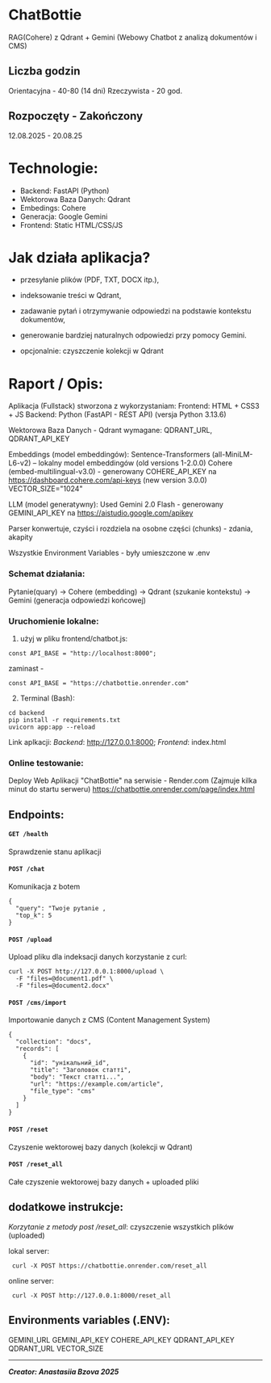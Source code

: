 # ChatBottie
RAG(Cohere) z Qdrant + Gemini
(Webowy Chatbot z analizą dokumentów i CMS)

## Liczba godzin
Orientacyjna - 40-80 (14 dni)
Rzeczywista -  20 god.

## Rozpoczęty - Zakończony
12.08.2025 - 20.08.25

# Technologie:
- Backend: FastAPI (Python)
- Wektorowa Baza Danych: Qdrant
- Embedings: Cohere
- Generacja: Google Gemini
- Frontend: Static HTML/CSS/JS


# Jak działa aplikacja?
- przesyłanie plików (PDF, TXT, DOCX itp.),
- indeksowanie treści w Qdrant,
- zadawanie pytań i otrzymywanie odpowiedzi na podstawie kontekstu dokumentów,
- generowanie bardziej naturalnych odpowiedzi przy pomocy Gemini.

- opcjonalnie: czyszczenie kolekcji w Qdrant


# Raport / Opis:
Aplikacja (Fullstack) stworzona z wykorzystaniam:
Frontend: HTML + CSS3 + JS
Backend: Python (FastAPI - REST API)
(versja Python 3.13.6)

Wektorowa Baza Danych - Qdrant
wymagane: QDRANT_URL, QDRANT_API_KEY

Embeddings (model embeddingów):
Sentence-Transformers (all-MiniLM-L6-v2) – lokalny model embeddingów (old versions 1-2.0.0)
Cohere (embed-multilingual-v3.0) - generowany COHERE_API_KEY na https://dashboard.cohere.com/api-keys (new version 3.0.0)
VECTOR_SIZE="1024"

LLM (model generatywny):
Used Gemini 2.0 Flash - generowany GEMINI_API_KEY na https://aistudio.google.com/apikey

Parser konwertuje, czyści i rozdziela na osobne części (chunks) - zdania, akapity 

Wszystkie Environment Variables - były umieszczone w .env


### Schemat działania:
Pytanie(quary) → Cohere (embedding) → Qdrant (szukanie kontekstu) → Gemini (generacja odpowiedzi końcowej) 



### Uruchomienie lokalne:
1) użyj w pliku frontend/chatbot.js:
```
const API_BASE = "http://localhost:8000";
```
zaminast -
```
const API_BASE = "https://chatbottie.onrender.com"
```

2) Terminal (Bash):
```
cd backend
pip install -r requirements.txt
uvicorn app:app --reload
```

Link aplkacji:
_Backend_: http://127.0.0.1:8000; 
_Frontend_: index.html

### Online testowanie:

Deploy Web Aplikacji "ChatBottie" na serwisie  - Render.com
(Zajmuje kilka minut do startu serweru)
https://chatbottie.onrender.com/page/index.html


## Endpoints:
#### `GET /health`
Sprawdzenie stanu aplikacji
#### `POST /chat`
Komunikacja z botem
```
{
  "query": "Twoje pytanie ,
  "top_k": 5
}
```
#### `POST /upload`
Upload pliku dla indeksacji danych
korzystanie z curl:
```
curl -X POST http://127.0.0.1:8000/upload \
  -F "files=@document1.pdf" \
  -F "files=@document2.docx"
```
#### `POST /cms/import`
Importowanie danych z CMS (Content Management System)
```
{
  "collection": "docs",
  "records": [
    {
      "id": "унікальний_id",
      "title": "Заголовок статті",
      "body": "Текст статті...",
      "url": "https://example.com/article",
      "file_type": "cms"
    }
  ]
}
```
#### `POST /reset`
Czyszenie wektorowej bazy danych (kolekcji w Qdrant)
#### `POST /reset_all`
Całe czyszenie wektorowej bazy danych + uploaded pliki

## dodatkowe instrukcje:
 *Korzytanie z metody post /reset_all*:
czyszczenie wszystkich plików (uploaded)

lokal server:
```
 curl -X POST https://chatbottie.onrender.com/reset_all
```
online server:
```
 curl -X POST http://127.0.0.1:8000/reset_all
```

## Environments variables (.ENV):
GEMINI_URL
GEMINI_API_KEY
COHERE_API_KEY
QDRANT_API_KEY
QDRANT_URL
VECTOR_SIZE


---------------------------------------------------------------
_**Creator: Anastasiia Bzova 2025**_
